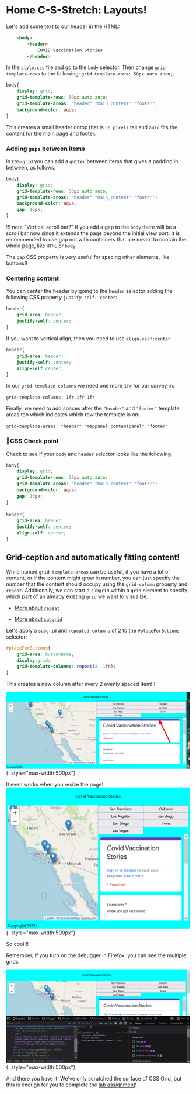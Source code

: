 # Home C-S-Stretch: Layouts!

Let's add some text to our header in the HTML:


```html title="index.html" linenums="19" hl_lines="3"
    <body>
        <header>
            COVID Vaccination Stories
        </header>
```

In the `style.css` file and go to the `body` selector. Then change `grid-template-rows` to the following: `grid-template-rows: 50px auto auto;`.

```css title="styles/style.css"
body{
    display: grid;
    grid-template-rows: 50px auto auto;
    grid-template-areas: "header" "main_content" "footer";
    background-color: aqua;
}
```

This creates a small header ontop that is `50 pixels` tall and `auto` fits the content for the main page and footer.

### Adding `gaps` between items

In `CSS-grid` you can add a `gutter` between items that gives a padding in between, as follows:

```css title="styles/style.css" hl_lines="6"
body{
    display: grid;
    grid-template-rows: 50px auto auto;
    grid-template-areas: "header" "main_content" "footer";
    background-color: aqua;
    gap: 10px;
}
```

!!! note "Vertical scroll bar?"
    If you add a gap to the `body` there will be a scroll bar now since it extends the page beyond the initial view port. It is recommended to use gap not with containers that are meant to contain the whole page, like `HTML` or `body`

The `gap` CSS property is very useful for spacing other elements, like buttons!!

### Centering content

You can center the header by going to the `header` selector adding the following CSS property `justify-self: center`:

```css
header{
    grid-area: header;
    justify-self: center;
}
```

If you want to vertical align, then you need to use `align-self:center`

```css
header{
    grid-area: header;
    justify-self: center;
    align-self:center;
}
```


In our `grid-template-columns` we need one more `1fr` for our survey in:

`grid-template-columns: 1fr 1fr 1fr`

Finally, we need to add spaces after the `"header"` and `"footer"` template areas too which indicates which row the template is on:

`grid-template-areas: "header" "mappanel contentpanel" "footer"`

### 🏁CSS Check point
Check to see if your `body` and `header` selector looks like the following:

```css
body{
    display: grid;
    grid-template-rows: 50px auto auto;
    grid-template-areas: "header" "main_content" "footer";
    background-color: aqua;
    gap: 10px;
}

header{
    grid-area: header;
    justify-self: center;
    align-self: center;
}
```

## Grid-ception and automatically fitting content!

While named `grid-template-areas` can be useful, if you have a lot of content, or if the content might grow in number, you can just specify the number that the content should occupy using the `grid-column` property and `repeat`. Additionally, we can start a `subgrid` within a `grid` element to specify which part of an already existing `grid` we want to visualize. 

- [More about `repeat`](https://developer.mozilla.org/en-US/docs/Web/CSS/repeat())

- [More about `subgrid`](https://developer.mozilla.org/en-US/docs/Web/CSS/CSS_Grid_Layout/Subgrid)

Let's apply a `subgrid` and `repeated columns` of 2 to the `#placeForButtons` selector:

```css
#placeForButtons{
    grid-area: buttonHome;
    display:grid;
    grid-template-columns: repeat(2, 1fr);
}
```

This creates a new column after every 2 evenly spaced item!!!

![](./media/cssgridcool.png){: style="max-width:500px"}

It even works when you resize the page!
![](./media/cssgridcool2.png){: style="max-width:500px"}

So cool!!! 

Remember, if you turn on the debugger in Firefox, you can see the multiple grids:

![](./media/multiplegrids.png){: style="max-width:500px"}

And there you have it! We've only scratched the surface of CSS Grid, but this is enough for you to complete the [lab assignment](../../assignments/week6/lab_assignment.md)!
